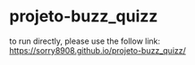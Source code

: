 # projeto-buzz_quizz

to run directly, please use the follow link: https://sorry8908.github.io/projeto-buzz_quizz/

